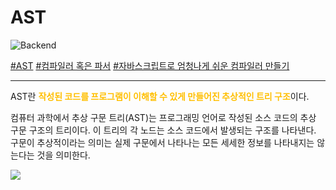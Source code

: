 
# AST

![Backend](../../2TAT1C/Label_Backend.png)

<a href="https://ko.wikipedia.org/wiki/%EC%B6%94%EC%83%81_%EA%B5%AC%EB%AC%B8_%ED%8A%B8%EB%A6%AC">#AST</a>
<a href="">#컴파일러 혹은 파서</a>
<a href="https://github.com/hg-pyun/the-super-tiny-compiler-kr">#자바스크립트로 엄청나게 쉬운 컴파일러 만들기</a>

---

AST란 <span style="color:#FFBF00; font-weight:bold;">작성된 코드를 프로그램이 이해할 수 있게 만들어진 추상적인 트리 구조</span>이다.

컴퓨터 과학에서 추상 구문 트리(AST)는 프로그래밍 언어로 작성된 소스 코드의 추상 구문 구조의 트리이다. 이 트리의 각 노드는 소스 코드에서 발생되는 구조를 나타낸다. 구문이 추상적이라는 의미는 실제 구문에서 나타나는 모든 세세한 정보를 나타내지는 않는다는 것을 의미한다.

<img src="https://user-images.githubusercontent.com/41575415/98444434-fec19100-2154-11eb-9a70-c6482a2e3452.png">


